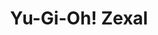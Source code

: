 --- 
title: "Yu-Gi-Oh! Zexal"
publishdate: "2019-1-18T16:48:46+02:00"
src: "https://365manga.net/manga/yu-gi-oh-zexal"
image: "https://data.365manga.net/images/thumbnails/32466-yu-gi-oh-zexal.jpg"
description: " Yu-Gi-Oh! Zexal manga summary: The series is set in the near future. Something unexpected happens as Ryoga Kamishiro challenges Yuma Tsukumo to a Duel. When the mysterious entity Astral appears before them, a new legend begins."
---